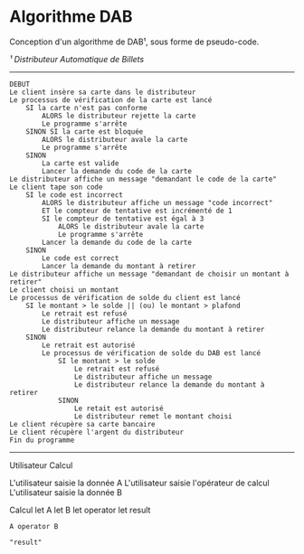 # Algorithme DAB

Conception d'un algorithme de DAB¹, sous forme de pseudo-code.

*¹ Distributeur Automatique de Billets*

---

```text
DEBUT
Le client insère sa carte dans le distributeur
Le processus de vérification de la carte est lancé
    SI la carte n'est pas conforme
        ALORS le distributeur rejette la carte
        Le programme s'arrête
    SINON SI la carte est bloquée
        ALORS le distributeur avale la carte
        Le programme s'arrête
    SINON
        La carte est valide
        Lancer la demande du code de la carte
Le distributeur affiche un message "demandant le code de la carte"
Le client tape son code
    SI le code est incorrect
        ALORS le distributeur affiche un message "code incorrect"
        ET le compteur de tentative est incrémenté de 1
        SI le compteur de tentative est égal à 3
            ALORS le distributeur avale la carte
            Le programme s'arrête
        Lancer la demande du code de la carte
    SINON
        Le code est correct
        Lancer la demande du montant à retirer
Le distributeur affiche un message "demandant de choisir un montant à retirer"
Le client choisi un montant
Le processus de vérification de solde du client est lancé
    SI le montant > le solde || (ou) le montant > plafond
        Le retrait est refusé
        Le distributeur affiche un message
        Le distributeur relance la demande du montant à retirer
    SINON
        Le retrait est autorisé
        Le processus de vérification de solde du DAB est lancé
            SI le montant > le solde
                Le retrait est refusé
                Le distributeur affiche un message
                Le distributeur relance la demande du montant à retirer
            SINON
                Le retait est autorisé
                Le distributeur remet le montant choisi
Le client récupère sa carte bancaire
Le client récupère l'argent du distributeur
Fin du programme
```
---




Utilisateur
Calcul

L'utilisateur saisie la donnée A
L'utilisateur saisie l'opérateur de calcul
L'utilisateur saisie la donnée B

Calcul
    let A
    let B
    let operator
    let result

    A operator B

    "result"

